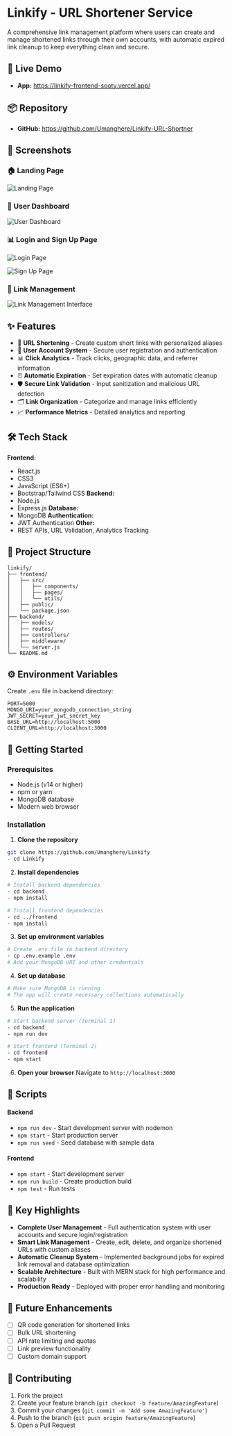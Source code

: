 # Linkify - URL Shortener Service

A comprehensive link management platform where users can create and manage shortened links through their own accounts, with automatic expired link cleanup to keep everything clean and secure.

## 🚀 Live Demo
- **App:** https://linkify-frontend-sooty.vercel.app/

## 📦 Repository
- **GitHub:** https://github.com/Umanghere/Linkify-URL-Shortner

## 📸 Screenshots

### 🏠 Landing Page
![Landing Page](https://github.com/Umanghere/Linkify-URL-Shortner/blob/main/frontend/assets/Landing%20Page.png?raw=true)

### 🔐 User Dashboard
![User Dashboard](https://github.com/Umanghere/Linkify-URL-Shortner/blob/main/frontend/assets/After%20Login%20.png?raw=true)

### 📊 Login and Sign Up Page
![Login Page](https://github.com/Umanghere/Linkify-URL-Shortner/blob/main/frontend/assets/Login%20.png?raw=true)

![Sign Up Page](https://github.com/Umanghere/Linkify-URL-Shortner/blob/main/frontend/assets/Sign%20UP.png?raw=true)

### 🔗 Link Management
![Link Management Interface](https://github.com/Umanghere/Linkify-URL-Shortner/blob/main/frontend/assets/urls.png?raw=true)

## ✨ Features
- 🔗 **URL Shortening** - Create custom short links with personalized aliases
- 👤 **User Account System** - Secure user registration and authentication
- 📊 **Click Analytics** - Track clicks, geographic data, and referrer information
- ⏰ **Automatic Expiration** - Set expiration dates with automatic cleanup
- 🛡️ **Secure Link Validation** - Input sanitization and malicious URL detection
- 🗂️ **Link Organization** - Categorize and manage links efficiently
- 📈 **Performance Metrics** - Detailed analytics and reporting

## 🛠️ Tech Stack
**Frontend:** 
- React.js
- CSS3
- JavaScript (ES6+)
- Bootstrap/Tailwind CSS
**Backend:** 
- Node.js
- Express.js
**Database:** 
- MongoDB
**Authentication:** 
- JWT Authentication
**Other:**
- REST APIs, URL Validation, Analytics Tracking

## 📁 Project Structure
```
linkify/
├── frontend/
│   ├── src/
│   │   ├── components/
│   │   ├── pages/
│   │   └── utils/
│   ├── public/
│   └── package.json
├── backend/
│   ├── models/
│   ├── routes/
│   ├── controllers/
│   ├── middleware/
│   └── server.js
└── README.md
```

## ⚙️ Environment Variables
Create `.env` file in backend directory:
```
PORT=5000
MONGO_URI=your_mongodb_connection_string
JWT_SECRET=your_jwt_secret_key
BASE_URL=http://localhost:5000
CLIENT_URL=http://localhost:3000
```

## 🚀 Getting Started

### Prerequisites
- Node.js (v14 or higher)
- npm or yarn
- MongoDB database
- Modern web browser

### Installation

1. **Clone the repository**
```bash
git clone https://github.com/Umanghere/Linkify
- cd Linkify
```

2. **Install dependencies**
```bash
# Install backend dependencies
- cd backend
- npm install

# Install frontend dependencies
- cd ../frontend
- npm install
```

3. **Set up environment variables**
```bash
# Create .env file in backend directory
- cp .env.example .env
# Add your MongoDB URI and other credentials
```

4. **Set up database**
```bash
# Make sure MongoDB is running
# The app will create necessary collections automatically
```

5. **Run the application**
```bash
# Start backend server (Terminal 1)
- cd backend
- npm run dev

# Start frontend (Terminal 2)
- cd frontend
- npm start
```

6. **Open your browser**
Navigate to `http://localhost:3000`

## 🔧 Scripts

#### Backend
- `npm run dev` - Start development server with nodemon
- `npm start` - Start production server
- `npm run seed` - Seed database with sample data

#### Frontend  
- `npm start` - Start development server
- `npm run build` - Create production build
- `npm test` - Run tests

## 🌟 Key Highlights

- **Complete User Management** - Full authentication system with user accounts and secure login/registration
- **Smart Link Management** - Create, edit, delete, and organize shortened URLs with custom aliases
- **Automatic Cleanup System** - Implemented background jobs for expired link removal and database optimization
- **Scalable Architecture** - Built with MERN stack for high performance and scalability
- **Production Ready** - Deployed with proper error handling and monitoring

## 🔮 Future Enhancements

- [ ] QR code generation for shortened links
- [ ] Bulk URL shortening
- [ ] API rate limiting and quotas
- [ ] Link preview functionality
- [ ] Custom domain support

## 🤝 Contributing

1. Fork the project
2. Create your feature branch (`git checkout -b feature/AmazingFeature`)
3. Commit your changes (`git commit -m 'Add some AmazingFeature'`)
4. Push to the branch (`git push origin feature/AmazingFeature`)
5. Open a Pull Request

